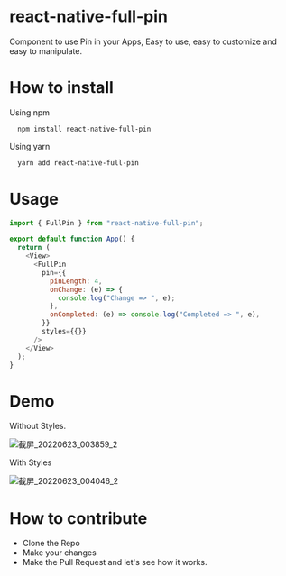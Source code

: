 # react-native-full-pin

Component to use Pin in your Apps, Easy to use, easy to customize and easy to manipulate.

# How to install

Using npm

```bash
  npm install react-native-full-pin
```

Using yarn

```bash
  yarn add react-native-full-pin
```

# Usage

```js
import { FullPin } from "react-native-full-pin";

export default function App() {
  return (
    <View>
      <FullPin
        pin={{
          pinLength: 4,
          onChange: (e) => {
            console.log("Change => ", e);
          },
          onCompleted: (e) => console.log("Completed => ", e),
        }}
        styles={{}}
      />
    </View>
  );
}
```

# Demo
Without Styles.

![截屏_20220623_003859_2](https://user-images.githubusercontent.com/72455038/175178105-67445da3-906f-431d-884a-d63340d40fab.jpg)

With Styles

![截屏_20220623_004046_2](https://user-images.githubusercontent.com/72455038/175178217-9f74a53a-d4c6-4b28-a224-f6cc96aaa51b.jpg)


# How to contribute

- Clone the Repo
- Make your changes
- Make the Pull Request and let's see how it works.
